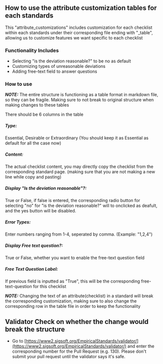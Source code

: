 ## How to use the attribute customization tables for each standards

This "attribute_customizations" includes customization for each checklist within each standards under their corresponding file ending with "_table", allowing us to customize features we want specific to each checklist


### Functionality Includes

- Selecting "is the deviation reasonable?" to be no as default
- Customizing types of unreasonable deviations
- Adding free-text field to answer questions


### How to use

**_NOTE:_**  The entire structure is functioning as a table format in markdown file, so they can be fragile. Making sure to not break to original structure when making changes to these tables

There should be 6 columns in the table

##### Type:

Essential, Desirable or Extraordinary (You should keep it as Essential as default for all the case now)

##### Content:

The actual checklist content, you may directly copy the checklist from the corresponding standard page. (making sure that you are not making a new line while copy and pasting)

##### Display "Is the deviation reasonable"?:

True or False, if false is entered, the corresponding radio button for selecting "no" for "is the deviation reasonable?" will to onclicked as deafult, and the yes button will be disabled.

##### Error Types:

Enter numbers ranging from 1-4, seperated by comma. (Example: "1,2,4")

##### Display Free text question?:

True or False, whether you want to enable the free-text question field

##### Free Text Question Label:

If previous field is inputted as "True", this will be the corresponding free-text-question for this checklist


**_NOTE:_**  Changing the text of an attribute(checklist) in a standard will break the corresponding customization, making sure to also change the corresponding row in the table file in order to keep the functionality


## Validator Check on whether the change would break the structure
- Go to [https://www2.sigsoft.org/EmpiricalStandards/validator/](https://www2.sigsoft.org/EmpiricalStandards/validator/) and enter the corresponding number for the Pull Request (e.g. 130). Please don't submit your pull request until the validator says it's safe.
